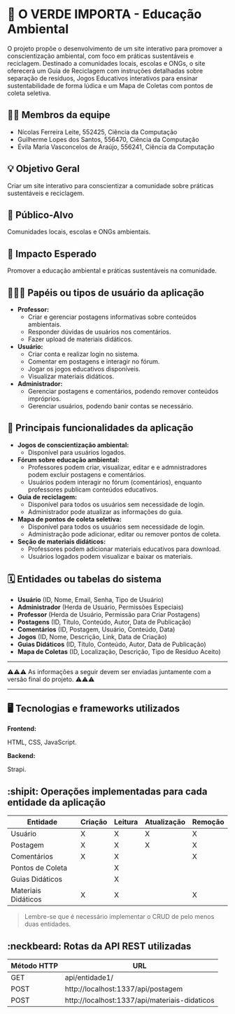 # :checkered_flag: O VERDE IMPORTA - Educação Ambiental

O projeto propõe o desenvolvimento de um site interativo para promover a conscientização ambiental, com foco em práticas sustentáveis e reciclagem. Destinado a comunidades locais, escolas e ONGs, o site oferecerá um Guia de Reciclagem com instruções detalhadas sobre separação de resíduos, Jogos Educativos interativos para ensinar sustentabilidade de forma lúdica e um Mapa de Coletas com pontos de coleta seletiva.


## :technologist: Membros da equipe

<ul>
  <li>Nícolas Ferreira Leite, 552425, Ciência da Computação</li>
  <li>Guilherme Lopes dos Santos, 556470, Ciência da Computação</li>
  <li>Évila Maria Vasconcelos de Araújo, 556241, Ciência da Computação</li>
</ul>

## :bulb: Objetivo Geral
Criar um site interativo para conscientizar a comunidade sobre práticas sustentáveis e reciclagem.

## :eyes: Público-Alvo
Comunidades locais, escolas e ONGs ambientais.

## :star2: Impacto Esperado
Promover a educação ambiental e práticas sustentáveis na comunidade.

## :people_holding_hands: Papéis ou tipos de usuário da aplicação

-   **Professor:**
    -   Criar e gerenciar postagens informativas sobre conteúdos ambientais.
    -   Responder dúvidas de usuários nos comentários.
    -   Fazer upload de materiais didáticos.
-   **Usuário:**
    -   Criar conta e realizar login no sistema.
    -   Comentar em postagens e interagir no fórum.
    -   Jogar os jogos educativos disponíveis.
    -   Visualizar materiais didáticos.
-   **Administrador:**
    -   Gerenciar postagens e comentários, podendo remover conteúdos impróprios.
    -   Gerenciar usuários, podendo banir contas se necessário.

## :triangular_flag_on_post:	 Principais funcionalidades da aplicação


-   **Jogos de conscientização ambiental:**
    -   Disponível para usuários logados.
-   **Fórum sobre educação ambiental:**
    -   Professores podem criar, visualizar, editar e  e admnistradores podem excluir postagens e comentários.
    -   Usuários podem interagir no fórum (comentários), enquanto professores publicam conteúdos educativos.
-   **Guia de reciclagem:**
    -   Disponível para todos os usuários sem necessidade de login.
    -   Administrador pode atualizar as informações do guia.
-   **Mapa de pontos de coleta seletiva:**
    -   Disponível para todos os usuários sem necessidade de login.
    -   Administração pode adicionar, editar ou remover pontos de coleta.
-   **Seção de materiais didáticos:**
    -   Professores podem adicionar materiais educativos para download.
    -   Usuários logados podem visualizar e baixar os materiais.
      
## :spiral_calendar: Entidades ou tabelas do sistema

-   **Usuário** (ID, Nome, Email, Senha, Tipo de Usuário)
-   **Administrador** (Herda de Usuário, Permissões Especiais)
-   **Professor** (Herda de Usuário, Permissão para Criar Postagens)
-   **Postagens** (ID, Título, Conteúdo, Autor, Data de Publicação)
-   **Comentários** (ID, Postagem, Usuário, Conteúdo, Data)
-   **Jogos** (ID, Nome, Descrição, Link, Data de Criação)
-   **Guias Didáticos** (ID, Título, Conteúdo, Autor, Data de Publicação)
-   **Mapa de Coletas** (ID, Localização, Descrição, Tipo de Resíduo Aceito)

----

:warning::warning::warning: As informações a seguir devem ser enviadas juntamente com a versão final do projeto. :warning::warning::warning:


----

## :desktop_computer: Tecnologias e frameworks utilizados

**Frontend:**

HTML, CSS, JavaScript.

**Backend:**

Strapi.


## :shipit: Operações implementadas para cada entidade da aplicação


| Entidade| Criação | Leitura | Atualização | Remoção |
| --- | --- | --- | --- | --- |
| Usuário | X |  X  | X | X |
| Postagem | X |  X  |  X | X |
| Comentários | X |  X  |  | X |
| Pontos de Coleta |  |  X  |  |  |
| Guias Didáticos |  |  X  |  |  |
| Materiais Didáticos | X |  X |  | X |

> Lembre-se que é necessário implementar o CRUD de pelo menos duas entidades.

## :neckbeard: Rotas da API REST utilizadas



| Método HTTP | URL |
| --- | --- |
| GET | api/entidade1/|
| POST | http://localhost:1337/api/postagem |
| POST | http://localhost:1337/api/materiais-didaticos |
